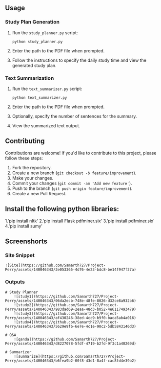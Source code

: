 ## Usage

### Study Plan Generation

  1. Run the `study_planner.py` script:
     ```
     python study_planner.py
     ```

  2. Enter the path to the PDF file when prompted.

  3. Follow the instructions to specify the daily study time and view the generated study plan.

### Text Summarization

  1. Run the `text_summarizer.py` script:
     ```
     python text_summarizer.py
     ```

  2. Enter the path to the PDF file when prompted.

  3. Optionally, specify the number of sentences for the summary.

  4. View the summarized text output.

## Contributing

Contributions are welcome! If you'd like to contribute to this project, please follow these steps:

  1. Fork the repository.
  2. Create a new branch (`git checkout -b feature/improvement`).
  3. Make your changes.
  4. Commit your changes (`git commit -am 'Add new feature'`).
  5. Push to the branch (`git push origin feature/improvement`).
  6. Create a new Pull Request.

## Install the following python libraries:
  1.'pip install nltk'
  2.'pip install Flask pdfminer.six'
  3.'pip install pdfminer.six'
  4.'pip install sumy'


## Screenshorts

### Site Snippet
	![Site](https://github.com/Samarth727/Project-Perry/assets/140046343/2e053365-4d76-4e23-bdc8-be14f947f27a)
 
### Outputs
	# Study Planner
 		![study1](https://github.com/Samarth727/Project-Perry/assets/140046343/06da2ecb-748e-48fe-8026-d32ce8a932b6)
   		![study2](https://github.com/Samarth727/Project-Perry/assets/140046343/983dad69-2eaa-48d3-b052-4e6117493479)
		![study3](https://github.com/Samarth727/Project-Perry/assets/140046343/af430246-38ed-4cc9-b9f0-baca5ab4a016)
		![study4](https://github.com/Samarth727/Project-Perry/assets/140046343/5629e9f6-6e7e-4c1e-90c2-5db5843146d3)

	# Q&A
 		![qanda](https://github.com/Samarth727/Project-Perry/assets/140046343/d8227078-5fdf-4719-b2fd-9f3c1a40269d)

 	# Summarizer
  		![summarize](https://github.com/Samarth727/Project-Perry/assets/140046343/b6fea9b2-00f8-43d1-8a4f-cac8fd4e39b2)
